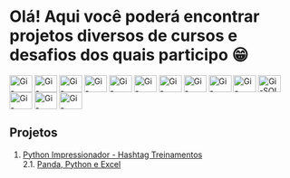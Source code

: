 # Olá! Aqui você poderá encontrar projetos diversos de cursos e desafios dos quais participo 😁

  <img align="center" alt="Gi-Python" height="30" width="40" src="https://cdn.jsdelivr.net/gh/devicons/devicon/icons/python/python-original.svg">
  <img align="center" alt="Gi-Jupyter" height="30" width="40" src="https://cdn.jsdelivr.net/gh/devicons/devicon/icons/jupyter/jupyter-original-wordmark.svg">
  <img align="center" alt="Gi-Numpy" height="30" width="40" src="https://cdn.jsdelivr.net/gh/devicons/devicon@latest/icons/numpy/numpy-original-wordmark.svg">
  <img align="center" alt="Gi-Spark" height="30" width="40" src="https://cdn.jsdelivr.net/gh/devicons/devicon@latest/icons/apachespark/apachespark-original-wordmark.svg">
  <img align="center" alt="Gi-Pandas" height="30" width="40" src="https://cdn.jsdelivr.net/gh/devicons/devicon@latest/icons/pandas/pandas-original-wordmark.svg">
  <img align="center" alt="Gi-Keras" height="30" width="40" src="https://cdn.jsdelivr.net/gh/devicons/devicon@latest/icons/keras/keras-original-wordmark.svg">
  <img align="center" alt="Gi-Pytorch" height="30" width="40" src="https://cdn.jsdelivr.net/gh/devicons/devicon@latest/icons/pytorch/pytorch-original-wordmark.svg">
  <img align="center" alt="Gi-Tensorflow" height="30" width="40" src="https://cdn.jsdelivr.net/gh/devicons/devicon@latest/icons/tensorflow/tensorflow-original-wordmark.svg">
  <img align="center" alt="Gi-Selenium" height="30" width="40" src="https://cdn.jsdelivr.net/gh/devicons/devicon@latest/icons/selenium/selenium-original.svg">
  <img align="center" alt="Gi-Matplotlib" height="30" width="40" src="https://cdn.jsdelivr.net/gh/devicons/devicon@latest/icons/matplotlib/matplotlib-original-wordmark.svg">
  <img align="center" alt="Gi-SQL" height="30" width="40" src="https://cdn.jsdelivr.net/gh/devicons/devicon/icons/mysql/mysql-original-wordmark.svg">
  <img align="center" alt="Gi-MicrosoftSQLServer" height="30" width="40" src="https://cdn.jsdelivr.net/gh/devicons/devicon@latest/icons/microsoftsqlserver/microsoftsqlserver-original-wordmark.svg">
  <img align="center" alt="Gi-Figma" height="30" width="40" src="https://cdn.jsdelivr.net/gh/devicons/devicon@latest/icons/figma/figma-plain.svg">
  <img align="center" alt="Gi-Hadoop" height="30" width="40" src="https://cdn.jsdelivr.net/gh/devicons/devicon@latest/icons/hadoop/hadoop-original.svg">

## Projetos

1) [Python Impressionador - Hashtag Treinamentos](https://github.com/gifiorese/Projetos-Python/tree/main/Python%20Impressionador)</br>
    2.1. [Panda, Python e Excel](https://github.com/gifiorese/Projetos-Python/tree/main/Python%20Impressionador/M%C3%B3dulo%2015%20-%20An%C3%A1lise%20de%20Dados%20com%20o%20Pandas%20e%20Integra%C3%A7%C3%A3o%20Python%2BExcel)
